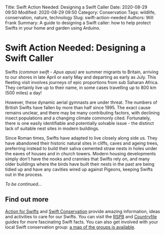 Title: Swift Action Needed: Designing a Swift Caller
Date: 2020-08-29 09:50
Modified: 2020-08-29 09:50
Category: Conservation
Tags: wildlife, conservation, nature, technology
Slug: swift-action-needed
Authors: Will Frank
Summary: A guide to designing a Swift caller: how to help protect Swifts in your home and garden using Arduino.

# Swift Action Needed: Designing a Swift Caller

Swifts *(common swift - Apus apus)* are summer migrants to Britain, arriving to our shores in late April or early May and departing as early as July. This fleeting visit involves journeys of epic proportions from sub Saharan Africa. They certainly live up to their name, in some cases travelling up to 800 km (500 miles) a day!

However, these dynamic aerial gymnasts are under threat. The numbers of British Swifts have fallen by more than half since 1995. The exact cause remains unclear, and there may be many contributing factors, with declining insect populations and a changing climate commonly cited. Fortunately, there is one easily identifiable and potentially solvable issue - the distinct lack of suitable nest sites in modern buildings.

Since Roman times, Swifts have adapted to live closely along side us. They have abandoned their historic natural sites in cliffs, caves and ageing trees, preferring instead to build their saliva cemented straw nests in holes under the eaves of houses and in church towers. Modern housing developments simply don’t have the nooks and crannies that Swifts rely on, and many older buildings where the birds have built their nests in the past are being tidied up and have any cavities wired up against Pigeons, keeping Swifts out in the process.

*To be continued...*

## Find out more
[Action for Swifts](http://actionforswifts.blogspot.com/) and [Swift Conservation](https://www.swift-conservation.org/) provide amazing information, ideas and activities to care for our Swifts. You can visit the [RSPB](https://www.rspb.org.uk/our-work/conservation/conservation-and-sustainability/safeguarding-species/swiftmapper/about-swifts/) and [Countryfile](https://www.countryfile.com/wildlife/birds/a-guide-to-swifts-where-to-see-and-how-to-help-swifts-in-your-garden/) guides for more fascinating Swift facts. You can also get involved with your local Swift conservation group: [a map of the groups is available](https://www.google.com/maps/d/viewer?mid=10AuowZCrAhCkPxRXGnbW-Tgfp5o&ll=51.8321444754567%2C-1.34446019969918&z=10).
